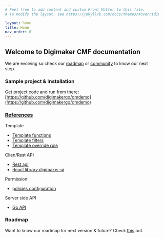 ```yaml
---
# Feel free to add content and custom Front Matter to this file.
# To modify the layout, see https://jekyllrb.com/docs/themes/#overriding-theme-defaults

layout: home
title: Home
nav_order: 0
---
```


## Welcome to Digimaker CMF documentation

We are evolving so check our [roadmap](/roadmap) or [community](#) to know our next step.

### Sample project & Installation
Get project code and run from there: [https://github.com/digimakergo/dmdemo](https://github.com/digimakergo/dmdemo)


### [References](references/)
Template
- [Template functions](references/template-functions)
- [Template filters](references/template-filters)
- [Template override rule](references/template-override)

Clien/Rest API
- [Rest api](references/rest)
- [React library digimaker-ui](references/digimaker-ui)

Permission
- [policies configuration](references/permission)
 
Server side API
- [Go API](references/go)


### Roadmap

Want to know our roadmap for next version & future? Check [this](#/roadmap) out.
